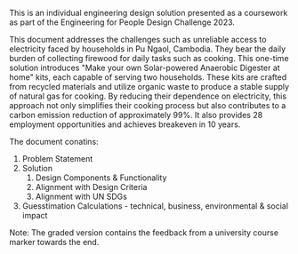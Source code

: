 This is an individual engineering design solution presented as a coursework as part of the Engineering for People Design Challenge 2023.

This document addresses the challenges such as unreliable access to electricity faced by households in Pu Ngaol, Cambodia. They bear the daily burden of collecting firewood for daily tasks such as cooking. This one-time solution introduces "Make your own Solar-powered Anaerobic Digester at home" kits, each capable of serving two households. These kits are crafted from recycled materials and utilize organic waste to produce a stable supply of natural gas for cooking. By reducing their dependence on electricity, this approach not only simplifies their cooking process but also contributes to a carbon emission reduction of approximately 99%. It also provides 28 employment opportunities and achieves breakeven in 10 years.

The document conatins:
1. Problem Statement
2. Solution
   1. Design Components & Functionality
   2. Alignment with Design Criteria
   3. Alignment with UN SDGs
3. Guesstimation Calculations - technical, business, environmental & social impact

Note: The graded version contains the feedback from a university course marker towards the end.
